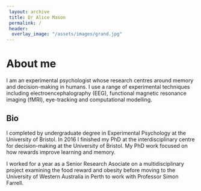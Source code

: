 ```yaml
---
 layout: archive
 title: Dr Alice Mason
 permalink: /
 header:
  overlay_image: "/assets/images/grand.jpg"
---
```


# About me

I am an experimental psychologist whose research centres around memory and decision-making in humans. I use a range of experimental techniques including electroencephalography (EEG), functional magnetic resonance imaging (fMRI), eye-tracking and computational modelling. 


## Bio 

I completed by undergraduate degree in Experimental Psychology at the University of Bristol.
In 2016 I finished my PhD at the interdisciplinary centre for decision-making at the University of Bristol.
My PhD work focused on how rewards improve learning and memory.

I worked for a year as a Senior Research Asociate on a multidisciplinary project examining the food reward and obesity before
moving to the University of Western Australia in Perth to work with Professor Simon Farrell.

